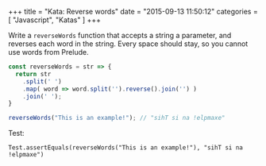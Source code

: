 +++
title = "Kata: Reverse words"
date = "2015-09-13 11:50:12"
categories = [
    "Javascript",
    "Katas"
]
+++

Write a `reverseWords` function that accepts a string a parameter, and reverses each word in the string. Every space should stay, so you cannot use words from Prelude.

<!--more-->

```js
const reverseWords = str => {
  return str
    .split(' ')
    .map( word => word.split('').reverse().join('') )
    .join(' ');
}

reverseWords("This is an example!"); // "sihT si na !elpmaxe"
```

Test:

```
Test.assertEquals(reverseWords("This is an example!"), "sihT si na !elpmaxe")
```
